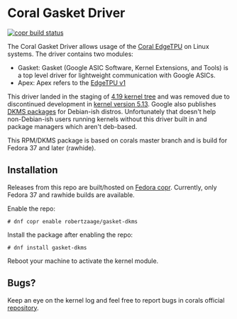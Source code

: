 # Coral Gasket Driver

[![copr build status](https://copr.fedorainfracloud.org/coprs/robertzaage/gasket-dkms/package/gasket-dkms/status_image/last_build.png)](https://copr.fedorainfracloud.org/coprs/robertzaage/gasket-dkms/package/gasket-dkms/)

The Coral Gasket Driver allows usage of the [Coral EdgeTPU](https://coral.ai/) on Linux systems. The driver contains two modules:

* Gasket: Gasket (Google ASIC Software, Kernel Extensions, and Tools) is a top level driver for lightweight communication with Google ASICs.
* Apex: Apex refers to the [EdgeTPU v1](https://coral.ai/technology)

This driver landed in the staging of [4.19 kernel tree](https://git.kernel.org/pub/scm/linux/kernel/git/torvalds/linux.git/commit/?id=9a69f5087ccc20bb411025decab455836df04168) and was removed due to discontinued development in [kernel version 5.13](https://git.kernel.org/pub/scm/linux/kernel/git/torvalds/linux.git/commit/?id=918ce05bbe52df43849a803010b4d2bcd31ea69c).
Google also publishes [DKMS packages](https://coral.googlesource.com/gasket-dkms-debian/) for Debian-ish distros. Unfortunately that doesn't help non-Debian-ish users running kernels without this driver built in and package managers which aren't deb-based.

This RPM/DKMS package is based on corals master branch and is build for Fedora 37 and later (rawhide).

## Installation

Releases from this repo are built/hosted on [Fedora copr](https://copr.fedorainfracloud.org/coprs/robertzaage/gasket-dkms/).
Currently, only Fedora 37 and rawhide builds are available.

Enable the repo:

```
# dnf copr enable robertzaage/gasket-dkms
```

Install the package after enabling the repo:

```
# dnf install gasket-dkms
```

Reboot your machine to activate the kernel module.

## Bugs?
Keep an eye on the kernel log and feel free to report bugs in corals official [repository](google-coral/edgetpu).
